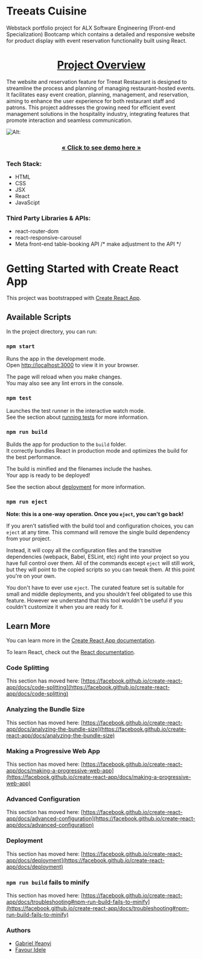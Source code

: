 # Treeats Cuisine


Webstack portfolio project for ALX Software Engineering (Front-end Specialization) Bootcamp which contains a detailed and responsive website for product display with event reservation functionality built using React.

<h1 align="center"><a href="https://docs.google.com/presentation/d/1YJo8we8E56eq4GfpPA57zqipQWZVEMPkit7mpWdlNeo/edit?usp=sharing"><strong> Project Overview </strong></a></h1>

The website and reservation feature for Treeat Restaurant is designed to streamline the process and planning of managing restaurant-hosted events. 
It facilitates easy event creation, planning, management, and reservation, aiming to enhance the user experience for both restaurant staff and patrons. 
This project addresses the growing need for efficient event management solutions in the hospitality industry, integrating features that promote interaction and seamless communication.


![Alt](https://github.com/Zeelgabriels/Webstack-Portfolio-Project/blob/main/Treeats-homepage.png "Treeats Cuisine Logo"):


<h3 align="center"><a href="webpage link on vercel coming"><strong>« Click to see demo here »</strong></a></h3>


### Tech Stack:

- HTML
- CSS
- JSX
- React
- JavaScipt

### Third Party Libraries & APIs:

- react-router-dom
- react-responsive-carousel
- Meta front-end table-booking API /* make adjustment to the API */


# Getting Started with Create React App

This project was bootstrapped with [Create React App](https://github.com/facebook/create-react-app).

## Available Scripts

In the project directory, you can run:

### `npm start`

Runs the app in the development mode.\
Open [http://localhost:3000](http://localhost:3000) to view it in your browser.

The page will reload when you make changes.\
You may also see any lint errors in the console.

### `npm test`

Launches the test runner in the interactive watch mode.\
See the section about [running tests](https://facebook.github.io/create-react-app/docs/running-tests) for more information.

### `npm run build`

Builds the app for production to the `build` folder.\
It correctly bundles React in production mode and optimizes the build for the best performance.

The build is minified and the filenames include the hashes.\
Your app is ready to be deployed!

See the section about [deployment](https://facebook.github.io/create-react-app/docs/deployment) for more information.

### `npm run eject`

**Note: this is a one-way operation. Once you `eject`, you can't go back!**

If you aren't satisfied with the build tool and configuration choices, you can `eject` at any time. This command will remove the single build dependency from your project.

Instead, it will copy all the configuration files and the transitive dependencies (webpack, Babel, ESLint, etc) right into your project so you have full control over them. All of the commands except `eject` will still work, but they will point to the copied scripts so you can tweak them. At this point you're on your own.

You don't have to ever use `eject`. The curated feature set is suitable for small and middle deployments, and you shouldn't feel obligated to use this feature. However we understand that this tool wouldn't be useful if you couldn't customize it when you are ready for it.

## Learn More

You can learn more in the [Create React App documentation](https://facebook.github.io/create-react-app/docs/getting-started).

To learn React, check out the [React documentation](https://reactjs.org/).

### Code Splitting

This section has moved here: [https://facebook.github.io/create-react-app/docs/code-splitting](https://facebook.github.io/create-react-app/docs/code-splitting)

### Analyzing the Bundle Size

This section has moved here: [https://facebook.github.io/create-react-app/docs/analyzing-the-bundle-size](https://facebook.github.io/create-react-app/docs/analyzing-the-bundle-size)

### Making a Progressive Web App

This section has moved here: [https://facebook.github.io/create-react-app/docs/making-a-progressive-web-app](https://facebook.github.io/create-react-app/docs/making-a-progressive-web-app)

### Advanced Configuration

This section has moved here: [https://facebook.github.io/create-react-app/docs/advanced-configuration](https://facebook.github.io/create-react-app/docs/advanced-configuration)

### Deployment

This section has moved here: [https://facebook.github.io/create-react-app/docs/deployment](https://facebook.github.io/create-react-app/docs/deployment)

### `npm run build` fails to minify

This section has moved here: [https://facebook.github.io/create-react-app/docs/troubleshooting#npm-run-build-fails-to-minify](https://facebook.github.io/create-react-app/docs/troubleshooting#npm-run-build-fails-to-minify)

### Authors

- [Gabriel Ifeanyi](https://github.com/Zeelgabriels)
- [Favour Idele](https://github.com/issyfei)
